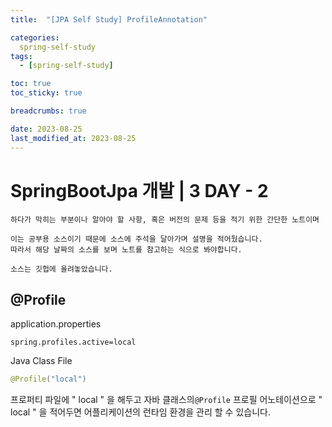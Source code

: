 ```yaml
---
title:  "[JPA Self Study] ProfileAnnotation"

categories:
  spring-self-study
tags:
  - [spring-self-study]

toc: true
toc_sticky: true

breadcrumbs: true

date: 2023-08-25
last_modified_at: 2023-08-25
---
```


# SpringBootJpa 개발 | 3 DAY - 2
```
하다가 막히는 부분이나 알아야 할 사항, 혹은 버전의 문제 등을 적기 위한 간단한 노트이며

이는 공부용 소스이기 때문에 소스에 주석을 달아가며 설명을 적어뒀습니다.
따라서 해당 날짜의 소스를 보며 노트를 참고하는 식으로 봐야합니다.

소스는 깃헙에 올려놓았습니다.
```


## @Profile

application.properties
```properties
spring.profiles.active=local
```

Java Class File
```java
@Profile("local")
```

프로퍼티 파일에 " local " 을 해두고 자바 클래스의``` @Profile ``` 프로필 어노테이션으로 " local " 을 적어두면
어플리케이션의 런타임 환경을 관리 할 수 있습니다.
